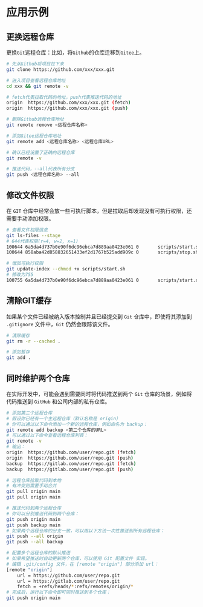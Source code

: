 # 应用示例

## 更换远程仓库

更换`Git`远程仓库：比如，将`Github`的仓库迁移到`Gitee`上。

```sh
# 先从Github将项目拉下来
git clone https://github.com/xxx/xxx.git

# 进入项目查看远程仓库地址
cd xxx && git remote -v

# fetch代表拉取代码的地址，push代表推送代码的地址
origin  https://github.com/xxx/xxx.git (fetch)
origin  https://github.com/xxx/xxx.git (push)

# 删除Github远程仓库地址
git remote remove <远程仓库名称>

# 添加Gitee远程仓库地址
git remote add <远程仓库名称> <远程仓库URL>

# 确认已经设置了正确的远程仓库
git remote -v

# 推送代码，--all代表所有分支
git push <远程仓库名称> --all
```

## 修改文件权限

在 `GIT` 仓库中经常会放一些可执行脚本，但是拉取后却发现没有可执行权限，还需要手动添加权限。

```sh
# 查看文件权限信息
git ls-files --stage
# 644代表权限(r=4, w=2, x=1)
100644 6a5da4d737b0e90f6dc96ebca7d889aa0423e061 0       scripts/start.sh
100644 858aba42d858832651433ef2d1767b525add909c 0       scripts/stop.sh

# 增加可执行权限
git update-index --chmod +x scripts/start.sh
# 修改为755
100755 6a5da4d737b0e90f6dc96ebca7d889aa0423e061 0       scripts/start.sh
```

## 清除GIT缓存

如果某个文件已经被纳入版本控制并且已经提交到 `Git` 仓库中，即使将其添加到 `.gitignore` 文件中，`Git` 仍然会跟踪该文件。

```sh
# 清除缓存
git rm -r --cached .

# 添加暂存
git add .
```

## 同时维护两个仓库

在实际开发中，可能会遇到需要同时将代码推送到两个 `Git` 仓库的场景，例如将代码推送到 `GitHub` 和公司内部的私有仓库。

```sh
# 添加第二个远程仓库
# 假设你已经有一个主远程仓库（默认名称是 origin）
# 你可以通过以下命令添加一个新的远程仓库，例如命名为 backup：
git remote add backup <第二个仓库的URL>
# 可以通过以下命令查看远程仓库列表：
git remote -v
# 输出：
origin  https://github.com/user/repo.git (fetch)
origin  https://github.com/user/repo.git (push)
backup  https://gitlab.com/user/repo.git (fetch)
backup  https://gitlab.com/user/repo.git (push)

# 远程仓库拉取代码到本地
# 有冲突则需要手动合并
git pull origin main
git pull origin main

# 推送代码到两个远程仓库
# 你可以分别推送代码到两个仓库：
git push origin main
git push backup main
# 如果两个远程仓库的分支一致，可以用以下方法一次性推送到所有远程仓库：
git push --all origin
git push --all backup

# 配置多个远程仓库的默认推送
# 如果希望推送时自动更新两个仓库，可以使用 Git 配置文件 实现。
# 编辑 .git/config 文件，在 [remote "origin"] 部分添加 url：
[remote "origin"]
    url = https://github.com/user/repo.git
    url = https://gitlab.com/user/repo.git
    fetch = +refs/heads/*:refs/remotes/origin/*
# 完成后，运行以下命令即可同时推送到多个仓库：
git push origin main
```
